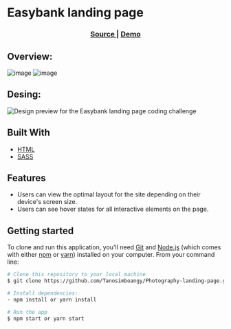 # **Easybank landing page**

<div align="center">
  <h3>
    <a href="https://github.com/Tanosimboangy/Easybank-landing-page">
      Source
    </a>
    <span> | </span>
    <a href="https://jacquit-photograph.netlify.app/">
      Demo
    </a>
  </h3>
</div>

## Overview:

![image](./webroot/images/small_screen.png)
![image](./webroot/images/big_screen.png)

## Desing:

![Design preview for the Easybank landing page coding challenge](./design/desktop-preview.jpg)

## Built With

- [HTML](https://developer.mozilla.org/en-US/docs/Web/HTML)
- [SASS](https://sass-lang.com/documentation)

## Features

- Users can view the optimal layout for the site depending on their device's screen size.
- Users can see hover states for all interactive elements on the page.

## Getting started

To clone and run this application, you'll need [Git](https://git-scm.com) and [Node.js](https://nodejs.org/en/download/) (which comes with either [npm](http://npmjs.com) or [yarn](https://yarnpkg.com/)) installed on your computer. From your command line:

```bash
# Clone this repository to your local machine
$ git clone https://github.com/Tanosimboangy/Photography-landing-page.git.

# Install dependencies:
- npm install or yarn install

# Run the app
$ npm start or yarn start
```